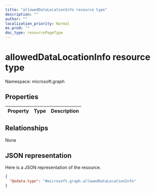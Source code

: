 ```yaml
---
title: "allowedDataLocationInfo resource type"
description: ""
author: ""
localization_priority: Normal
ms.prod: ""
doc_type: resourcePageType
---
```


# allowedDataLocationInfo resource type


Namespace: microsoft.graph



## Properties
|Property|Type|Description|
|:---|:---|:---|

## Relationships
None

## JSON representation
Here is a JSON representation of the resource.
<!-- {
  "blockType": "resource",
  "@odata.type": "microsoft.graph.allowedDataLocationInfo"
}
-->
``` json
{
  "@odata.type": "#microsoft.graph.allowedDataLocationInfo"
}
```


